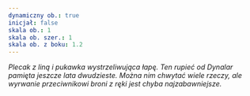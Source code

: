 ```yaml
---
dynamiczny ob.: true
inicjał: false
skala ob.: 1
skala ob. szer.: 1
skala ob. z boku: 1.2
---
```


*Plecak z liną i pukawka wystrzeliwująca łapę. Ten rupieć od Dynalar pamięta jeszcze lata dwudzieste. Można nim chwytać wiele rzeczy, ale wyrwanie przeciwnikowi broni z ręki jest chyba najzabawniejsze.*